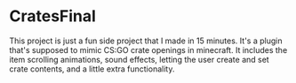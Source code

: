 # CratesFinal
This project is just a fun side project that I made in 15 minutes. It's a plugin that's supposed to mimic CS:GO crate openings in minecraft. It includes the item scrolling animations, sound effects, letting the user create and set crate contents, and a little extra functionality.
